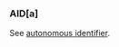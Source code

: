 ### AID[a]

<p class="c8"><span>See </span><span class="c2"><a class="c3" href="#h.bz098kwwc559">autonomous identifier</a></span><span class="c0">.</span></p>